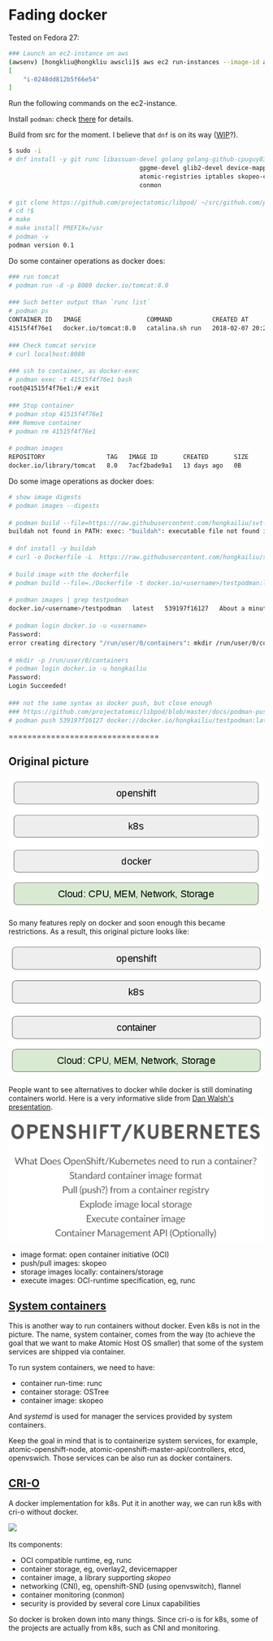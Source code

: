 # Fading docker

Tested on Fedora 27:

```sh
### Launch an ec2-instance on aws
(awsenv) [hongkliu@hongkliu awscli]$ aws ec2 run-instances --image-id ami-959441ed     --security-group-ids sg-5c5ace38 --count 1 --instance-type m4.large --key-name id_rsa_perf     --subnet subnet-4879292d --block-device-mappings "[{\"DeviceName\":\"/dev/sda1\", \"Ebs\":{\"VolumeSize\": 30}}]"     --query 'Instances[*].InstanceId'     --tag-specifications="[{\"ResourceType\":\"instance\",\"Tags\":[{\"Key\":\"Name\",\"Value\":\"qe-hongkliu-fedora27-test\"}]}]"
[
    "i-0248dd812b5f66e54"
]
```

Run the following commands on the ec2-instance.

Install `podman`: check [there](https://github.com/projectatomic/libpod/blob/master/docs/tutorials/podman_tutorial.md) for details.

Build from src for the moment. I believe that `dnf` is on its way ([WIP](https://bugzilla.redhat.com/show_bug.cgi?id=1541554)?).

```sh
$ sudo -i
# dnf install -y git runc libassuan-devel golang golang-github-cpuguy83-go-md2man glibc-static \
                                    gpgme-devel glib2-devel device-mapper-devel libseccomp-devel \
                                    atomic-registries iptables skopeo-containers containernetworking-cni \
                                    conmon

# git clone https://github.com/projectatomic/libpod/ ~/src/github.com/projectatomic/libpod
# cd !$
# make
# make install PREFIX=/usr
# podman -v
podman version 0.1

```

Do some container operations as docker does:

```sh
### run tomcat
# podman run -d -p 8080 docker.io/tomcat:8.0

### Such better output than `runc list`
# podman ps
CONTAINER ID   IMAGE                  COMMAND           CREATED AT                      STATUS              PORTS                                                                                            NAMES
41515f4f76e1   docker.io/tomcat:8.0   catalina.sh run   2018-02-07 20:27:14 +0000 UTC   Up 26 seconds ago   0.0.0.0:8080->8080/udp, 0.0.0.0:8080->8080/tcp, 0.0.0.0:8080->8080/udp, 0.0.0.0:8080->8080/tcp   tender_hopper

### Check tomcat service
# curl localhost:8080

### ssh to container, as docker-exec
# podman exec -t 41515f4f76e1 bash
root@41515f4f76e1:/# exit

### Stop container
# podman stop 41515f4f76e1
### Remove container
# podman rm 41515f4f76e1

# podman images
REPOSITORY                 TAG   IMAGE ID       CREATED       SIZE
docker.io/library/tomcat   8.0   7acf2bade9a1   13 days ago   0B

```

Do some image operations as docker does:

```sh
# show image digests
# podman images --digests

# podman build --file=https://raw.githubusercontent.com/hongkailiu/svt-go-docker/podman/Dockerfile
buildah not found in PATH: exec: "buildah": executable file not found in $PATH

# dnf install -y buildah
# curl -o Dockerfile -L  https://raw.githubusercontent.com/hongkailiu/svt-go-docker/podman/Dockerfile

# build image with the dockerfile
# podman build --file=./Dockerfile -t docker.io/<username>/testpodman:latest

# podman images | grep testpodman
docker.io/<username>/testpodman   latest   539197f16127   About a minute ago   12.1MB

# podman login docker.io -u <username>
Password: 
error creating directory "/run/user/0/containers": mkdir /run/user/0/containers: no such file or directory

# mkdir -p /run/user/0/containers
# podman login docker.io -u hongkailiu
Password: 
Login Succeeded!

### not the same syntax as docker push, but close enough
### https://github.com/projectatomic/libpod/blob/master/docs/podman-push.1.md
# podman push 539197f16127 docker://docker.io/hongkailiu/testpodman:latest


```



================================


## Original picture

![](../images/atomic.1.png)

So many features reply on docker and soon enough this became restrictions. As a result, this original picture looks like:

![](../images/atomic.2.png)

People want to see alternatives to docker while docker is still dominating containers world.
Here is a very informative slide from [Dan Walsh's presentation](https://primetime.bluejeans.com/a2m/events/playback/4a13ca22-53df-4fee-a61d-514331093d7b).

![](../images/atomic.3.png)

* image format: open container initiative (OCI)
* push/pull images: skopeo
* storage images locally: containers/storage
* execute images: OCI-runtime specification, eg, runc

## [System containers](system_container.md)

This is another way to run containers without docker. Even k8s is not in the picture. The name, system container, comes from the way (to achieve the goal that we want to make Atomic Host OS smaller) that some of the system services are shipped via container.

To run system containers, we need to have:

* container run-time: runc
* container storage: OSTree
* container image: skopeo

And _systemd_ is used for manager the services provided by system containers.

Keep the goal in mind that is to containerize system services, for example, atomic-openshift-node, atomic-openshift-master-api/controllers, etcd, openvswich. Those services can be also run as docker containers.


## [CRI-O](cri_o.md)

A docker implementation for k8s. Put it in another way, we can run k8s with cri-o without docker.

![](http://cri-o.io/assets/images/architecture.png)



Its components:

* OCI compatible runtime, eg, runc
* container storage, eg, overlay2, devicemapper
* container image, a library supporting _skopeo_
* networking (CNI), eg, openshift-SND (using openvswitch), flannel
* container monitoring (conmon)
* security is provided by several core Linux capabilities

So docker is broken down into many things. Since cri-o is for k8s, some of the projects are actually from k8s, such as CNI and monitoring.
